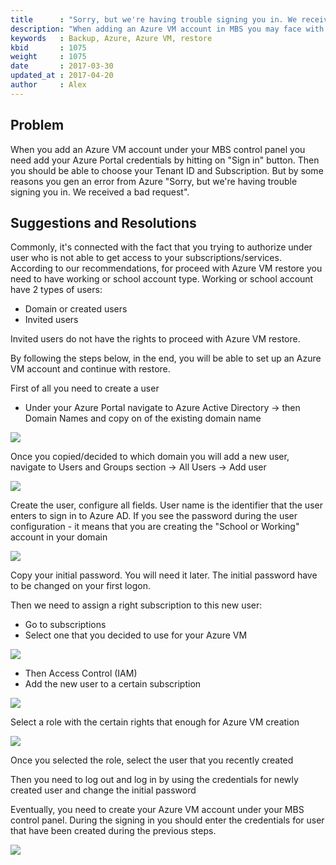 ```yaml
---
title      : "Sorry, but we're having trouble signing you in. We received a bad request"
description: "When adding an Azure VM account in MBS you may face with an error Sorry, but we're having trouble signing you in. We received a bad request"
keywords   : Backup, Azure, Azure VM, restore
kbid       : 1075
weight     : 1075
date       : 2017-03-30
updated_at : 2017-04-20
author     : Alex
---
```


## Problem

When you add an Azure VM account under your MBS control panel you need add your Azure Portal credentials by hitting on "Sign in" button. Then you should be able to choose your Tenant ID and Subscription. But by some reasons you gen an error from Azure "Sorry, but we're having trouble signing you in. We received a bad request".

## Suggestions and Resolutions

Commonly, it's connected with the fact that you trying to authorize under user who is not able to get access to your subscriptions/services. According to our recommendations, for proceed with Azure VM restore you need to have working or school account type. Working or school account have 2 types of users:

* Domain or created users
* Invited users

Invited users do not have the rights to proceed with Azure VM restore.

By following the steps below, in the end, you will be able to set up an Azure VM account and continue with restore.

First of all you need to create a user

  * Under your Azure Portal navigate to Azure Active Directory -> then Domain Names and copy on of the existing domain name

![](/images/domainnames.png)

Once you copied/decided to which domain you will add a new user, navigate to Users and Groups section -> All Users -> Add user

![](/images/usersinazure.png)

Create the user, configure all fields. User name is the identifier that the user enters to sign in to Azure AD. If you see the password during the user configuration - it means that you are creating the "School or Working" account in your domain

![](/images/createazureuser.png)

Copy your initial password. You will need it later. The initial password have to be changed on your first logon.

Then we need to assign a right subscription to this new user:

* Go to subscriptions
* Select one that you decided to use for your Azure VM

![](/images/subscriptions.png)

* Then Access Control (IAM)
* Add the new user to a certain subscription

![](/images/azureiam.png)

Select a role with the certain rights that enough for Azure VM creation

![](/images/azureiamrole.png)

Once you selected the role, select the user that you recently created

Then you need to log out and log in by using the credentials for newly created user and change the initial password

Eventually, you need to create your Azure VM account under your MBS control panel. During the signing in you should enter the credentials for user that have been created during the previous steps.

![](/images/azurevmaccount.png)
